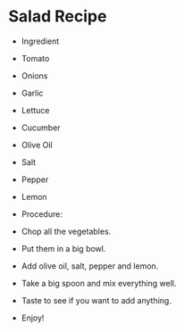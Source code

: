 # Salad Recipe

- Ingredient

- Tomato

- Onions

- Garlic

- Lettuce

- Cucumber

-  Olive Oil

- Salt

- Pepper

- Lemon

- Procedure:

- Chop all the vegetables.

- Put them in a big bowl.

- Add olive oil, salt, pepper and lemon.

- Take a big spoon and mix everything well.

- Taste to see if you want to add anything.

- Enjoy!